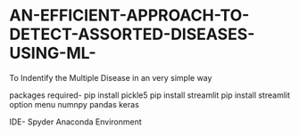 # AN-EFFICIENT-APPROACH-TO-DETECT-ASSORTED-DISEASES-USING-ML-
To Indentify the Multiple Disease in an very simple way 


packages required-
pip install pickle5
pip install streamlit 
pip install streamlit option menu
numnpy 
pandas
keras

IDE-
Spyder
Anaconda Environment

